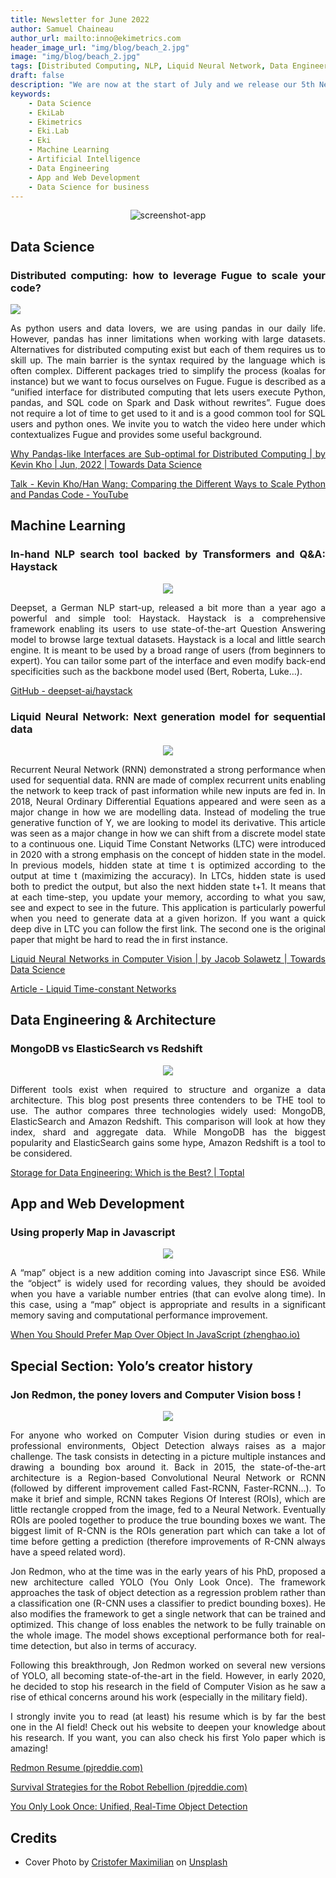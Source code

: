 ```yaml
---
title: Newsletter for June 2022
author: Samuel Chaineau
author_url: mailto:inno@ekimetrics.com
header_image_url: "img/blog/beach_2.jpg"
image: "img/blog/beach_2.jpg"
tags: [Distributed Computing, NLP, Liquid Neural Network, Data Engineering]
draft: false
description: "We are now at the start of July and we release our 5th Newsletter! Ranging from podcasts to tutorials, this Newsletter is made for practicioners!"
keywords:
    - Data Science
    - EkiLab
    - Ekimetrics
    - Eki.Lab
    - Eki
    - Machine Learning
    - Artificial Intelligence
    - Data Engineering
    - App and Web Development
    - Data Science for business
---
```


<!--truncate-->

<div align = "center">

  ![screenshot-app ](img/newsletter_june_2022/beach_2.jpg)
</div>


<div align ="justify">

## Data Science 

### Distributed computing: how to leverage Fugue to scale your code?     

![](img/newsletter_june_2022/Image_1.png)

As python users and data lovers, we are using pandas in our daily life. However, pandas has inner limitations when working with large datasets. Alternatives for distributed computing exist but each of them requires us to skill up. The main barrier is the syntax required by the language which is often complex. Different packages tried to simplify the process (koalas for instance) but we want to focus ourselves on Fugue. Fugue is described as a “unified interface for distributed computing that lets users execute Python, pandas, and SQL code on Spark and Dask without rewrites”. Fugue does not require a lot of time to get used to it and is a good common tool for SQL users and python ones. We invite you to watch the video here under which contextualizes Fugue and provides some useful background. 

[Why Pandas-like Interfaces are Sub-optimal for Distributed Computing | by Kevin Kho | Jun, 2022 | Towards Data Science](https://towardsdatascience.com/why-pandas-like-interfaces-are-sub-optimal-for-distributed-computing-322dacbce43)

[Talk - Kevin Kho/Han Wang: Comparing the Different Ways to Scale Python and Pandas Code - YouTube](https://www.youtube.com/watch?v=b3ae0m_XTys)

## Machine Learning

### In-hand NLP search tool backed by Transformers and Q&A: Haystack

<div align = "center">

![](img/newsletter_june_2022/Image_2.png)
</div>

Deepset, a German NLP start-up, released a bit more than a year ago a powerful and simple tool: Haystack. Haystack is a comprehensive framework enabling its users to use state-of-the-art Question Answering model to browse large textual datasets. Haystack is a local and little search engine. It is meant to be used by a broad range of users (from beginners to expert). You can tailor some part of the interface and even modify back-end specificities such as the backbone model used (Bert, Roberta, Luke…). 

[GitHub - deepset-ai/haystack](https://github.com/deepset-ai/haystack)

### Liquid Neural Network: Next generation model for sequential data 

<div align = "center">

![](img/newsletter_june_2022/Image_3.png)
</div>

Recurrent Neural Network (RNN) demonstrated a strong performance when used for sequential data. RNN are made of complex recurrent units enabling the network to keep track of past information while new inputs are fed in. In 2018, Neural Ordinary Differential Equations appeared and were seen as a major change in how we are modelling data. Instead of modeling the true generative function of Y, we are looking to model its derivative. This article was seen as a major change in how we can shift from a discrete model state to a continuous one. 
Liquid Time Constant Networks (LTC) were introduced in 2020 with a strong emphasis on the concept of hidden state in the model. In previous models, hidden state at time t is optimized according to the output at time t (maximizing the accuracy). In LTCs, hidden state is used both to predict the output, but also the next hidden state t+1. It means that at each time-step, you update your memory, according to what you saw, see and expect to see in the future. This application is particularly powerful when you need to generate data at a given horizon. If you want a quick deep dive in LTC you can follow the first link. The second one is the original paper that might be hard to read the in first instance.


[Liquid Neural Networks in Computer Vision | by Jacob Solawetz | Towards Data Science](https://towardsdatascience.com/liquid-neural-networks-in-computer-vision-4a0f718b464e)

[Article - Liquid Time-constant Networks](https://arxiv.org/pdf/2006.04439.pdf)

## Data Engineering & Architecture

### MongoDB vs ElasticSearch vs Redshift 

<div align = "center">

![](img/newsletter_june_2022/Image_4.png)
</div>

Different tools exist when required to structure and organize a data architecture. This blog post presents three contenders to be THE tool to use. The author compares three technologies widely used: MongoDB, ElasticSearch and Amazon Redshift. This comparison will look at how they index, shard and aggregate data. While MongoDB has the biggest popularity and ElasticSearch gains some hype, Amazon Redshift is a tool to be considered.

[Storage for Data Engineering: Which is the Best? | Toptal](https://www.toptal.com/data-science/data-engineering-guide-to-storages)


## App and Web Development

### Using properly Map in Javascript

<div align = "center">

![](img/newsletter_june_2022/Image_5.png)
</div>

A “map” object is a new addition coming into Javascript since ES6. While the “object” is widely used for recording values, they should be avoided when you have a variable number entries (that can evolve along time). In this case, using a “map” object is appropriate and results in a significant memory saving and computational performance improvement. 

[When You Should Prefer Map Over Object In JavaScript (zhenghao.io)](https://www.zhenghao.io/posts/object-vs-map)

## Special Section: Yolo’s creator history  

### Jon Redmon, the poney lovers and Computer Vision boss !

<div align = "center">

![](img/newsletter_june_2022/Image_6.png)
</div>

For anyone who worked on Computer Vision during studies or even in professional environments, Object Detection always raises as a major challenge. The task consists in detecting in a picture multiple instances and drawing a bounding box around it. Back in 2015, the state-of-the-art architecture is a Region-based Convolutional Neural Network or RCNN (followed by different improvement called Fast-RCNN, Faster-RCNN…). To make it brief and simple, RCNN takes Regions Of Interest (ROIs), which are little rectangle cropped from the image, fed to a Neural Network. Eventually ROIs are pooled together to produce the true bounding boxes we want. The biggest limit of R-CNN is the ROIs generation part which can take a lot of time before getting a prediction (therefore improvements of R-CNN always have a speed related word).

Jon Redmon, who at the time was in the early years of his PhD, proposed a new architecture called YOLO (You Only Look Once). The framework approaches the task of object detection as a regression problem rather than a classification one (R-CNN uses a classifier to predict bounding boxes). He also modifies the framework to get a single network that can be trained and optimized. This change of loss enables the network to be fully trainable on the whole image. The model shows exceptional performance both for real-time detection, but also in terms of accuracy. 

Following this breakthrough, Jon Redmon worked on several new versions of YOLO, all becoming state-of-the-art in the field. However, in early 2020, he decided to stop his research in the field of Computer Vision as he saw a rise of ethical concerns around his work (especially in the military field). 

I strongly invite you to read (at least) his resume which is by far the best one in the AI field! Check out his website to deepen your knowledge about his research. If you want, you can also check his first Yolo paper which is amazing!

[Redmon Resume (pjreddie.com)](https://pjreddie.com/static/Redmon%20Resume.pdf)

[Survival Strategies for the Robot Rebellion (pjreddie.com)](https://pjreddie.com/)

[You Only Look Once: Unified, Real-Time Object Detection](https://arxiv.org/pdf/1506.02640.pdf)

## Credits
- Cover Photo by <a href="https://unsplash.com/@cristofer?utm_source=unsplash&utm_medium=referral&utm_content=creditCopyText">Cristofer Maximilian</a> on <a href="https://unsplash.com/@cristofer?utm_source=unsplash&utm_medium=referral&utm_content=creditCopyText">Unsplash</a>
  
</div>